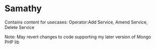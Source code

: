 # Samathy
Contains content for usecases: Operator:Add Service, Amend Service,  Delete Service

Note: May revert changes to code supporting my later version of Mongo PHP lib
